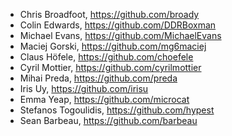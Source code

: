 <!-- Sorted alphabetically. -->

* Chris Broadfoot, https://github.com/broady
* Colin Edwards, https://github.com/DDRBoxman
* Michael Evans, https://github.com/MichaelEvans
* Maciej Gorski, https://github.com/mg6maciej
* Claus Höfele, https://github.com/choefele
* Cyril Mottier, https://github.com/cyrilmottier
* Mihai Preda, https://github.com/preda
* Iris Uy, https://github.com/irisu
* Emma Yeap, https://github.com/microcat
* Stefanos Togoulidis, https://github.com/hypest
* Sean Barbeau, https://github.com/barbeau
